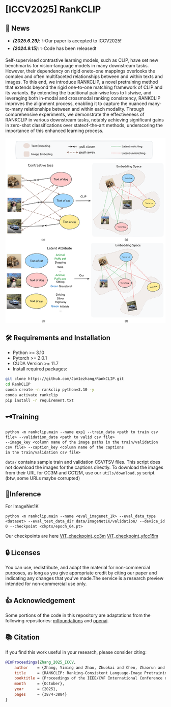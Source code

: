 # [ICCV2025] RankCLIP

## 📣 News
- **_(2025.6.29)_**: ✨Our paper is accepted to ICCV2025❗️
- **_(2024.9.15)_**: ✨Code has been released❗️


Self-supervised contrastive learning models, such as CLIP, have set new benchmarks for vision-language models in many downstream tasks. However, their dependency on rigid oneto-one mappings overlooks the complex and often multifaceted relationships between and within texts and images. To this end, we introduce RANKCLIP, a novel pretraining method that extends beyond the rigid one-to-one matching framework of CLIP and its variants. By extending the traditional pair-wise loss to listwise, and leveraging both in-modal and crossmodal ranking consistency, RANKCLIP improves the alignment process, enabling it to capture the nuanced many-to-many relationships between and within each modality. Through comprehensive experiments, we demonstrate the effectiveness of RANKCLIP in various downstream tasks, notably achieving significant gains in zero-shot classifications over stateof-the-art methods, underscoring the importance of this enhanced learning process.

![RankCLIP](images/intro_teaser.png)




## 🛠️ Requirements and Installation

- Python >= 3.10
- Pytorch >= 2.0.1
- CUDA Version >= 11.7
- Install required packages:
```bash 
git clone https://github.com/Jam1ezhang/RankCLIP.git
cd RankCLIP
conda create -n rankclip python=3.10 -y
conda activate rankclip
pip install -r requirement.txt
```

## 🗝️Training

```
python -m rankclip.main --name exp1 --train_data <path to train csv file> --validation_data <path to valid csv file>
--image_key <column name of the image paths in the train/validation csv file> --caption_key <column name of the captions
in the train/validation csv file>  
```

 `data/` contains sample train and validation CSV/TSV files. This script does not download the images for the captions directly. To download the images from their URL for CC3M and CC12M, use our `utils/download.py` script. (btw, some URLs maybe corrupted)

## 🤖Inference 

For ImageNet1K
```
python -m rankclip.main --name <eval_imagenet_1k> --eval_data_type <dataset> --eval_test_data_dir data/ImageNet1K/validation/ --device_id 0 --checkpoint <ckpts/epoch_64.pt> 
```
Our checkpoints are here [ViT_checkpoint_cc3m](https://drive.google.com/file/d/1Ap1HL6QmlNIBHu2vN4flHMsL9H2L04rh/view?usp=drive_link)  [ViT_checkpoint_yfcc15m](https://drive.google.com/file/d/1TfzQl9u33wZMMpbIUbQ857mnPFE5A4n9/view?usp=drive_link)
## 🔒 Licenses

You can use, redistribute, and adapt the material for non-commercial purposes, as long as you give appropriate credit by citing our paper and indicating any changes that you've made.The service is a research preview intended for non-commercial use only.

## 👍 Acknowledgement

Some portions of the code in this repository are adaptations from the following repositories: [mlfoundations](https://github.com/mlfoundations/open_clip) and [openai](https://github.com/openai/CLIP).

## 📚 Citation

If you find this work useful in your research, please consider citing:

```bibtex
@InProceedings{Zhang_2025_ICCV,
    author    = {Zhang, Yiming and Zhao, Zhuokai and Chen, Zhaorun and Feng, Zhili and Ding, Zenghui and Sun, Yining},
    title     = {RANKCLIP: Ranking-Consistent Language-Image Pretraining},
    booktitle = {Proceedings of the IEEE/CVF International Conference on Computer Vision (ICCV)},
    month     = {October},
    year      = {2025},
    pages     = {3874-3884}
}
```

